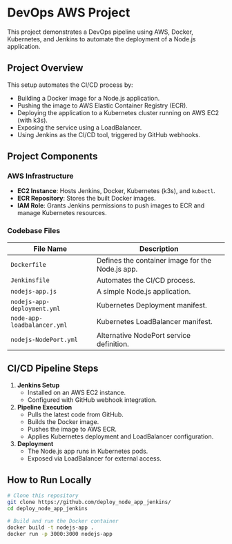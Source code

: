 # DevOps AWS Project

This project demonstrates a DevOps pipeline using AWS, Docker, Kubernetes, and Jenkins to automate the deployment of a Node.js application.

## Project Overview

This setup automates the CI/CD process by:
- Building a Docker image for a Node.js application.
- Pushing the image to AWS Elastic Container Registry (ECR).
- Deploying the application to a Kubernetes cluster running on AWS EC2 (with k3s).
- Exposing the service using a LoadBalancer.
- Using Jenkins as the CI/CD tool, triggered by GitHub webhooks.

## Project Components

### AWS Infrastructure

- **EC2 Instance**: Hosts Jenkins, Docker, Kubernetes (k3s), and `kubectl`.
- **ECR Repository**: Stores the built Docker images.
- **IAM Role**: Grants Jenkins permissions to push images to ECR and manage Kubernetes resources.

### Codebase Files

| File Name | Description |
|-----------|-------------|
| `Dockerfile` | Defines the container image for the Node.js app. |
| `Jenkinsfile` | Automates the CI/CD process. |
| `nodejs-app.js` | A simple Node.js application. |
| `nodejs-app-deployment.yml` | Kubernetes Deployment manifest. |
| `node-app-loadbalancer.yml` | Kubernetes LoadBalancer manifest. |
| `nodejs-NodePort.yml` | Alternative NodePort service definition. |

## CI/CD Pipeline Steps

1. **Jenkins Setup**
   - Installed on an AWS EC2 instance.
   - Configured with GitHub webhook integration.
2. **Pipeline Execution**
   - Pulls the latest code from GitHub.
   - Builds the Docker image.
   - Pushes the image to AWS ECR.
   - Applies Kubernetes deployment and LoadBalancer configuration.
3. **Deployment**
   - The Node.js app runs in Kubernetes pods.
   - Exposed via LoadBalancer for external access.

## How to Run Locally

```sh
# Clone this repository
git clone https://github.com/deploy_node_app_jenkins/
cd deploy_node_app_jenkins

# Build and run the Docker container
docker build -t nodejs-app .
docker run -p 3000:3000 nodejs-app
```
